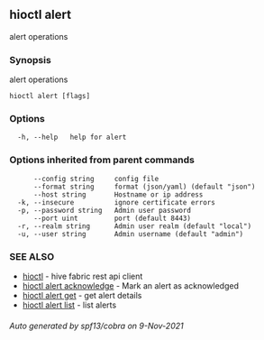## hioctl alert

alert operations

### Synopsis

alert operations

```
hioctl alert [flags]
```

### Options

```
  -h, --help   help for alert
```

### Options inherited from parent commands

```
      --config string     config file
      --format string     format (json/yaml) (default "json")
      --host string       Hostname or ip address
  -k, --insecure          ignore certificate errors
  -p, --password string   Admin user password
      --port uint         port (default 8443)
  -r, --realm string      Admin user realm (default "local")
  -u, --user string       Admin username (default "admin")
```

### SEE ALSO

* [hioctl](hioctl.md)	 - hive fabric rest api client
* [hioctl alert acknowledge](hioctl_alert_acknowledge.md)	 - Mark an alert as acknowledged
* [hioctl alert get](hioctl_alert_get.md)	 - get alert details
* [hioctl alert list](hioctl_alert_list.md)	 - list alerts

###### Auto generated by spf13/cobra on 9-Nov-2021
